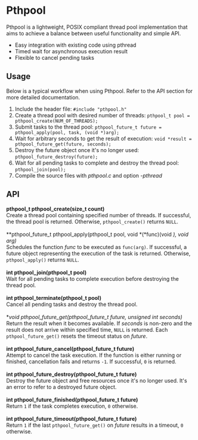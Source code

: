 # Pthpool

Pthpool is a lightweight, POSIX compliant thread pool implementation that aims to achieve a balance between useful functionality and simple API.

- Easy integration with existing code using pthread
- Timed wait for asynchronous execution result
- Flexible to cancel pending tasks

## Usage

Below is a typical workflow when using Pthpool. Refer to the API section for more detailed documentation.

1. Include the header file: `#include "pthpool.h"`
2. Create a thread pool with desired number of threads: `pthpool_t pool = pthpool_create(NUM_OF_THREADS);`
3. Submit tasks to the thread pool: `pthpool_future_t future = pthpool_apply(pool, task, (void *)arg);`
4. Wait for arbitrary seconds to get the result of execution: `void *result = pthpool_future_get(future, seconds);`
5. Destroy the future object once it's no longer used: `pthpool_future_destroy(future);`
6. Wait for all pending tasks to complete and destroy the thread pool: `pthpool_join(pool);`
7. Compile the source files with *pthpool.c* and option *-pthread*

## API

**pthpool_t pthpool_create(size_t count)**  
Create a thread pool containing specified number of threads. If successful, the thread pool is returned. Otherwise, `pthpool_create()` returns `NULL`.
</br></br>
**pthpool_future_t pthpool_apply(pthpool_t pool, void *(*func)(void *), void *arg)**  
Schedules the function *func* to be executed as `func(arg)`. If successful, a future object representing the execution of the task is returned. Otherwise, `pthpool_apply()` returns `NULL`.
</br></br>
**int pthpool_join(pthpool_t pool)**  
Wait for all pending tasks to complete execution before destroying the thread pool.
</br></br>
**int pthpool_terminate(pthpool_t pool)**  
Cancel all pending tasks and destroy the thread pool.
</br></br>
**void *pthpool_future_get(pthpool_future_t future, unsigned int seconds)**  
Return the result when it becomes available. If *seconds* is non-zero and the result does not arrive within specified time, `NULL` is returned. Each `pthpool_future_get()` resets the timeout status on *future*.
</br></br>
**int pthpool_future_cancel(pthpool_future_t future)**  
Attempt to cancel the task execution. If the function is either running or finished, cancellation fails and returns `-1`. If successful, `0` is returned.
</br></br>
**int pthpool_future_destroy(pthpool_future_t future)**  
Destroy the future object and free resources once it's no longer used. It's an error to refer to a destroyed future object.
</br></br>
**int pthpool_future_finished(pthpool_future_t future)**  
Return `1` if the task completes execution, `0` otherwise.
</br></br>
**int pthpool_future_timeout(pthpool_future_t future)**  
Return `1` if the last `pthpool_future_get()` on *future* results in a timeout, `0` otherwise.
